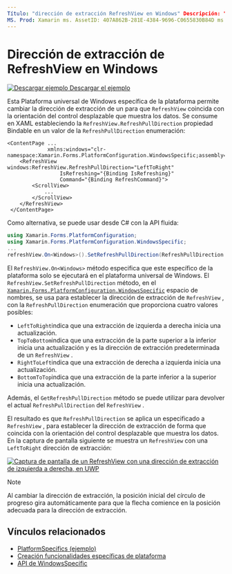 ```yaml
---
Título: "dirección de extracción RefreshView en Windows" Descripción: "las características específicas de la plataforma permiten consumir funcionalidad que solo está disponible en una plataforma específica, sin necesidad de implementar representadores o efectos personalizados. En este artículo se explica cómo consumir el específico de la plataforma de Windows que permite cambiar la dirección de extracción de un RefreshView.
MS. Prod: Xamarin ms. AssetID: 407A862B-281E-4384-9696-C0655830B84D ms. Technology: Xamarin-Forms Author: davidbritch ms. Author: dabritch ms. Date: 09/20/2019 no-LOC: [ Xamarin.Forms , Xamarin.Essentials ]
---
```


# <a name="refreshview-pull-direction-on-windows"></a>Dirección de extracción de RefreshView en Windows

[![Descargar ejemplo](~/media/shared/download.png) Descargar el ejemplo](https://docs.microsoft.com/samples/xamarin/xamarin-forms-samples/userinterface-platformspecifics)

Esta Plataforma universal de Windows específica de la plataforma permite cambiar la dirección de extracción de un para que `RefreshView` coincida con la orientación del control desplazable que muestra los datos. Se consume en XAML estableciendo la `RefreshView.RefreshPullDirection` propiedad Bindable en un valor de la `RefreshPullDirection` enumeración:

```xaml
<ContentPage ...
             xmlns:windows="clr-namespace:Xamarin.Forms.PlatformConfiguration.WindowsSpecific;assembly=Xamarin.Forms.Core">
    <RefreshView windows:RefreshView.RefreshPullDirection="LeftToRight"
                 IsRefreshing="{Binding IsRefreshing}"
                 Command="{Binding RefreshCommand}">
        <ScrollView>
            ...
        </ScrollView>
    </RefreshView>
 </ContentPage>
```

Como alternativa, se puede usar desde C# con la API fluida:

```csharp
using Xamarin.Forms.PlatformConfiguration;
using Xamarin.Forms.PlatformConfiguration.WindowsSpecific;
...
refreshView.On<Windows>().SetRefreshPullDirection(RefreshPullDirection.LeftToRight);
```

El `RefreshView.On<Windows>` método especifica que este específico de la plataforma solo se ejecutará en el plataforma universal de Windows. El `RefreshView.SetRefreshPullDirection` método, en el [`Xamarin.Forms.PlatformConfiguration.WindowsSpecific`](xref:Xamarin.Forms.PlatformConfiguration.WindowsSpecific) espacio de nombres, se usa para establecer la dirección de extracción de `RefreshView` , con la `RefreshPullDirection` enumeración que proporciona cuatro valores posibles:

- `LeftToRight`indica que una extracción de izquierda a derecha inicia una actualización.
- `TopToBottom`indica que una extracción de la parte superior a la inferior inicia una actualización y es la dirección de extracción predeterminada de un `RefreshView` .
- `RightToLeft`indica que una extracción de derecha a izquierda inicia una actualización.
- `BottomToTop`indica que una extracción de la parte inferior a la superior inicia una actualización.

Además, el `GetRefreshPullDirection` método se puede utilizar para devolver el actual `RefreshPullDirection` del `RefreshView` .

El resultado es que `RefreshPullDirection` se aplica un especificado a `RefreshView` , para establecer la dirección de extracción de forma que coincida con la orientación del control desplazable que muestra los datos. En la captura de pantalla siguiente se muestra un `RefreshView` con una `LeftToRight` dirección de extracción:

[![Captura de pantalla de un RefreshView con una dirección de extracción de izquierda a derecha, en UWP](refreshview-pulldirection-images/refreshview-pulldirection.png "RefreshView con dirección de extracción de izquierda a derecha")](refreshview-pulldirection-images/refreshview-pulldirection-large.png#lightbox "RefreshView con dirección de extracción de izquierda a derecha")

> [!NOTE]
> Al cambiar la dirección de extracción, la posición inicial del círculo de progreso gira automáticamente para que la flecha comience en la posición adecuada para la dirección de extracción.

## <a name="related-links"></a>Vínculos relacionados

- [PlatformSpecifics (ejemplo)](https://docs.microsoft.com/samples/xamarin/xamarin-forms-samples/userinterface-platformspecifics)
- [Creación funcionalidades específicas de plataforma](~/xamarin-forms/platform/platform-specifics/index.md#creating-platform-specifics)
- [API de WindowsSpecific](xref:Xamarin.Forms.PlatformConfiguration.WindowsSpecific)
